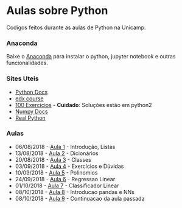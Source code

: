 # Aulas sobre Python

Codigos feitos durante as aulas de Python na Unicamp.

### Anaconda

Baixe o [Anaconda](https://www.anaconda.com/download/) para instalar o python, jupyter notebook e outras funcionalidades. 

### Sites Uteis

* [Python Docs](https://docs.python.org/3/)
* [edx course](https://courses.edx.org/courses/course-v1:UTAx+CSE1309x+2016T1/course/)
* [100 Exercicios](https://github.com/zhiwehu/Python-programming-exercises/blob/master/100%2B%20Python%20challenging%20programming%20exercises.txt) - **Cuidado**: Soluções estão em python2
* [Numpy Docs](https://docs.scipy.org/doc/numpy-1.14.0/index.html)
* [Real Python](https://realpython.com/)

### Aulas

* 06/08/2018 - [Aula 1](https://github.com/israelcamp/AulasPython/tree/master/Aula1) - Introdução, Listas
* 13/08/2018 - [Aula 2](https://github.com/israelcamp/AulasPython/tree/master/Aula2) - Dicionários
* 20/08/2018 - [Aula 3](https://github.com/israelcamp/AulasPython/tree/master/Aula3) - Classes
* 03/09/2018 - [Aula 4](https://github.com/israelcamp/AulasPython/tree/master/Aula4) - Exercícios e Dúvidas
* 10/09/2018 - [Aula 5](https://github.com/israelcamp/AulasPython/tree/master/Aula5) - Polinomios
* 24/09/2018 - [Aula 6](https://github.com/israelcamp/AulasPython/tree/master/Aula6) - Regressao Linear
* 01/10/2018 - [Aula 7](https://github.com/israelcamp/AulasPython/tree/master/Aula7) - Classificador Linear
* 08/10/2018 - [Aula 8](https://github.com/israelcamp/AulasPython/tree/master/Aula8) - Introducao pandas e NNs
* 08/10/2018 - [Aula 9](https://github.com/israelcamp/AulasPython/tree/master/Aula9) - Continuacao da aula passada
